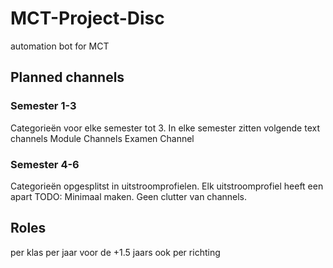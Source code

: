 # MCT-Project-Disc
automation bot for MCT

## Planned channels
### Semester 1-3
Categorieën voor elke semester tot 3.
In elke semester zitten volgende text channels
Module Channels
Examen Channel
### Semester 4-6
Categorieën opgesplitst in uitstroomprofielen.
Elk uitstroomprofiel heeft een apart
TODO: Minimaal maken. Geen clutter van channels.

## Roles
per klas
per jaar
voor de +1.5 jaars ook per richting
